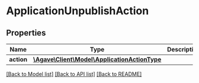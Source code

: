 # ApplicationUnpublishAction

## Properties
Name | Type | Description | Notes
------------ | ------------- | ------------- | -------------
**action** | [**\Agave\Client\Model\ApplicationActionType**](ApplicationActionType.md) |  | 

[[Back to Model list]](../README.md#documentation-for-models) [[Back to API list]](../README.md#documentation-for-api-endpoints) [[Back to README]](../README.md)


